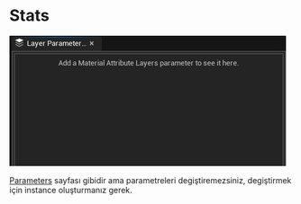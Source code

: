 # Stats
<img src="../../../Dosyalar/Material_Editor_Layer_Parameters.jpg">

[Parameters](../Details%20ve%20Parameters#parameters) sayfası gibidir ama parametreleri degiştiremezsiniz, degiştirmek için instance oluşturmanız gerek.
